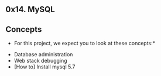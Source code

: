 ## 0x14. MySQL

## Concepts
* For this project, we expect you to look at these concepts:*

- Database administration
- Web stack debugging
- [How to] Install mysql 5.7
